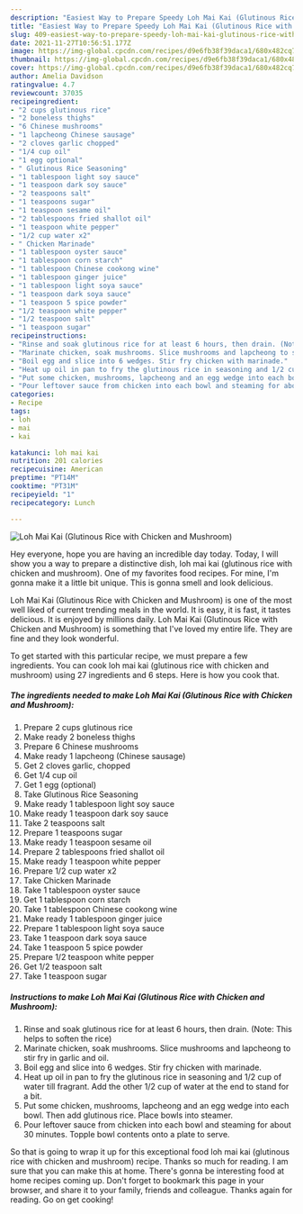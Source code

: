 ```yaml
---
description: "Easiest Way to Prepare Speedy Loh Mai Kai (Glutinous Rice with Chicken and Mushroom)"
title: "Easiest Way to Prepare Speedy Loh Mai Kai (Glutinous Rice with Chicken and Mushroom)"
slug: 409-easiest-way-to-prepare-speedy-loh-mai-kai-glutinous-rice-with-chicken-and-mushroom
date: 2021-11-27T10:56:51.177Z
image: https://img-global.cpcdn.com/recipes/d9e6fb38f39daca1/680x482cq70/loh-mai-kai-glutinous-rice-with-chicken-and-mushroom-recipe-main-photo.jpg
thumbnail: https://img-global.cpcdn.com/recipes/d9e6fb38f39daca1/680x482cq70/loh-mai-kai-glutinous-rice-with-chicken-and-mushroom-recipe-main-photo.jpg
cover: https://img-global.cpcdn.com/recipes/d9e6fb38f39daca1/680x482cq70/loh-mai-kai-glutinous-rice-with-chicken-and-mushroom-recipe-main-photo.jpg
author: Amelia Davidson
ratingvalue: 4.7
reviewcount: 37035
recipeingredient:
- "2 cups glutinous rice"
- "2 boneless thighs"
- "6 Chinese mushrooms"
- "1 lapcheong Chinese sausage"
- "2 cloves garlic chopped"
- "1/4 cup oil"
- "1 egg optional"
- " Glutinous Rice Seasoning"
- "1 tablespoon light soy sauce"
- "1 teaspoon dark soy sauce"
- "2 teaspoons salt"
- "1 teaspoons sugar"
- "1 teaspoon sesame oil"
- "2 tablespoons fried shallot oil"
- "1 teaspoon white pepper"
- "1/2 cup water x2"
- " Chicken Marinade"
- "1 tablespoon oyster sauce"
- "1 tablespoon corn starch"
- "1 tablespoon Chinese cookong wine"
- "1 tablespoon ginger juice"
- "1 tablespoon light soya sauce"
- "1 teaspoon dark soya sauce"
- "1 teaspoon 5 spice powder"
- "1/2 teaspoon white pepper"
- "1/2 teaspoon salt"
- "1 teaspoon sugar"
recipeinstructions:
- "Rinse and soak glutinous rice for at least 6 hours, then drain. (Note: This helps to soften the rice)"
- "Marinate chicken, soak mushrooms. Slice mushrooms and lapcheong to stir fry in garlic and oil."
- "Boil egg and slice into 6 wedges. Stir fry chicken with marinade."
- "Heat up oil in pan to fry the glutinous rice in seasoning and 1/2 cup of water till fragrant. Add the other 1/2 cup of water at the end to stand for a bit."
- "Put some chicken, mushrooms, lapcheong and an egg wedge into each bowl. Then add glutinous rice. Place bowls into steamer."
- "Pour leftover sauce from chicken into each bowl and steaming for about 30 minutes. Topple bowl contents onto a plate to serve."
categories:
- Recipe
tags:
- loh
- mai
- kai

katakunci: loh mai kai 
nutrition: 201 calories
recipecuisine: American
preptime: "PT14M"
cooktime: "PT31M"
recipeyield: "1"
recipecategory: Lunch

---
```



![Loh Mai Kai (Glutinous Rice with Chicken and Mushroom)](https://img-global.cpcdn.com/recipes/d9e6fb38f39daca1/680x482cq70/loh-mai-kai-glutinous-rice-with-chicken-and-mushroom-recipe-main-photo.jpg)

Hey everyone, hope you are having an incredible day today. Today, I will show you a way to prepare a distinctive dish, loh mai kai (glutinous rice with chicken and mushroom). One of my favorites food recipes. For mine, I'm gonna make it a little bit unique. This is gonna smell and look delicious.

Loh Mai Kai (Glutinous Rice with Chicken and Mushroom) is one of the most well liked of current trending meals in the world. It is easy, it is fast, it tastes delicious. It is enjoyed by millions daily. Loh Mai Kai (Glutinous Rice with Chicken and Mushroom) is something that I've loved my entire life. They are fine and they look wonderful.




To get started with this particular recipe, we must prepare a few ingredients. You can cook loh mai kai (glutinous rice with chicken and mushroom) using 27 ingredients and 6 steps. Here is how you cook that.

<!--inarticleads1-->

##### The ingredients needed to make Loh Mai Kai (Glutinous Rice with Chicken and Mushroom):

1. Prepare 2 cups glutinous rice
1. Make ready 2 boneless thighs
1. Prepare 6 Chinese mushrooms
1. Make ready 1 lapcheong (Chinese sausage)
1. Get 2 cloves garlic, chopped
1. Get 1/4 cup oil
1. Get 1 egg (optional)
1. Take  Glutinous Rice Seasoning
1. Make ready 1 tablespoon light soy sauce
1. Make ready 1 teaspoon dark soy sauce
1. Take 2 teaspoons salt
1. Prepare 1 teaspoons sugar
1. Make ready 1 teaspoon sesame oil
1. Prepare 2 tablespoons fried shallot oil
1. Make ready 1 teaspoon white pepper
1. Prepare 1/2 cup water x2
1. Take  Chicken Marinade
1. Take 1 tablespoon oyster sauce
1. Get 1 tablespoon corn starch
1. Take 1 tablespoon Chinese cookong wine
1. Make ready 1 tablespoon ginger juice
1. Prepare 1 tablespoon light soya sauce
1. Take 1 teaspoon dark soya sauce
1. Take 1 teaspoon 5 spice powder
1. Prepare 1/2 teaspoon white pepper
1. Get 1/2 teaspoon salt
1. Take 1 teaspoon sugar




<!--inarticleads2-->

##### Instructions to make Loh Mai Kai (Glutinous Rice with Chicken and Mushroom):

1. Rinse and soak glutinous rice for at least 6 hours, then drain. (Note: This helps to soften the rice)
1. Marinate chicken, soak mushrooms. Slice mushrooms and lapcheong to stir fry in garlic and oil.
1. Boil egg and slice into 6 wedges. Stir fry chicken with marinade.
1. Heat up oil in pan to fry the glutinous rice in seasoning and 1/2 cup of water till fragrant. Add the other 1/2 cup of water at the end to stand for a bit.
1. Put some chicken, mushrooms, lapcheong and an egg wedge into each bowl. Then add glutinous rice. Place bowls into steamer.
1. Pour leftover sauce from chicken into each bowl and steaming for about 30 minutes. Topple bowl contents onto a plate to serve.




So that is going to wrap it up for this exceptional food loh mai kai (glutinous rice with chicken and mushroom) recipe. Thanks so much for reading. I am sure that you can make this at home. There's gonna be interesting food at home recipes coming up. Don't forget to bookmark this page in your browser, and share it to your family, friends and colleague. Thanks again for reading. Go on get cooking!
